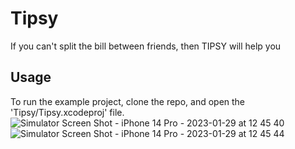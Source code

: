 # Tipsy

If you can't split the bill between friends, then TIPSY will help you


## Usage

To run the example project, clone the repo, and open the 'Tipsy/Tipsy.xcodeproj' file.
![Simulator Screen Shot - iPhone 14 Pro - 2023-01-29 at 12 45 40](https://user-images.githubusercontent.com/121435424/215310313-9045134f-55a9-4588-bf4f-e1161d2a87e1.png)
![Simulator Screen Shot - iPhone 14 Pro - 2023-01-29 at 12 45 44](https://user-images.githubusercontent.com/121435424/215310315-c1c63d4b-45f1-4866-95fa-f8d7e9b36d67.png)
